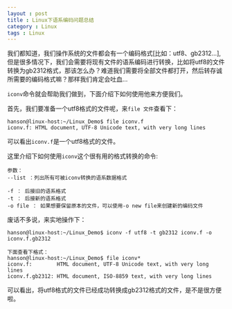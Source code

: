 ```yaml
---
layout : post
title : Linux下语系编码问题总结
category : Linux
tags : Linux
---
```

我们都知道，我们操作系统的文件都会有一个编码格式[比如：utf8、gb2312...],但是很多情况下，我们会需要将现有文件的语系编码进行转换，比如将utf8的文件转换为gb2312格式，那该怎么办？难道我们需要将全部文件都打开，然后转存诚所需要的编码格式嘛？那样我们肯定会吐血...

`iconv`命令就会帮助我们做到，下面介绍下如何使用他来方便我们。

首先，我们要准备一个utf8格式的文件呢，来`file 文件`查看下：


	hanson@linux-host:~/Linux_Demo$ file iconv.f
	iconv.f: HTML document, UTF-8 Unicode text, with very long lines


可以看出`iconv.f`是一个utf8格式的文件。
<!--more-->


这里介绍下如何使用`iconv`这个很有用的格式转换的命令:

	参数：
	--list ：列出所有可被iconv转换的语系数据格式

	-f ： 后接旧的语系格式
	-t ： 后接新的语系格式
	-o file ： 如果想要保留原本的文件，可以使用-o new file来创建新的编码文件

废话不多说，来实地操作下：

	hanson@linux-host:~/Linux_Demo$ iconv -f utf8 -t gb2312 iconv.f -o iconv.f.gb2312

	下面查看下格式：
	hanson@linux-host:~/Linux_Demo$ file iconv*
	iconv.f:        HTML document, UTF-8 Unicode text, with very long lines
	iconv.f.gb2312: HTML document, ISO-8859 text, with very long lines


可以看出，将utf8格式的文件已经成功转换成gb2312格式的文件，是不是很方便啦。



